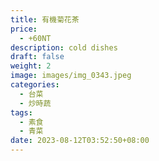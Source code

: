 ```yaml
---
title: 有機菊花茶
price:
  - +60NT
description: cold dishes
draft: false
weight: 2
image: images/img_0343.jpeg
categories:
  - 台菜
  - 炒時蔬
tags:
  - 素食
  - 青菜
date: 2023-08-12T03:52:50+08:00
---
```



